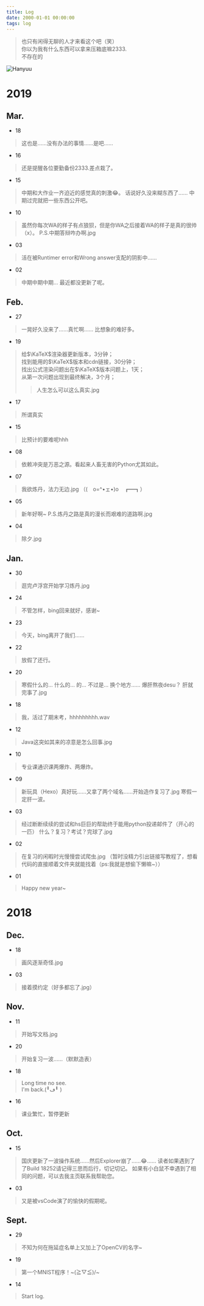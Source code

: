 ```yaml
---
title: Log
date: 2000-01-01 00:00:00
tags: log
---
```

> 也只有闲得无聊的人才来看这个吧（笑）\
> 你以为我有什么东西可以拿来压箱底嘛2333.\
> 不存在的

![Hanyuu](https://raw.githubusercontent.com/HanyuuFurude/TechBlog/master/res/rm.png
)
# 2019

## Mar.
* 18
> 这也是……没有办法的事情……是吧……

* 16
> 还是提醒各位要勤备份2333.差点栽了。

* 15
> 中期和大作业一齐迫近的感觉真的刺激😂。
> 话说好久没来糊东西了……
> 中期过完就把一些东西公开吧。

* 10
> 虽然你每次WA的样子有点狼狈，但是你WA之后接着WA的样子是真的很帅（x）。
> P.S.中期答辩咋办啊.jpg

* 03
> 活在被Runtimer error和Wrong answer支配的阴影中……

* 02
> 中期中期中期...
> 最近都没更新了呢。

## Feb.
* 27
> 一晃好久没来了……真忙啊……
> 比想象的难好多。
* 19
> 给$\KaTeX$渲染器更新版本，3分钟；\
> 找到能用的$\KaTeX$版本和cdn链接，30分钟； \
> 找出公式渲染问题出在$\KaTeX$版本问题上，1天；\
> 从第一次问题出现到最终解决，3个月；
> > 人生怎么可以这么真实.jpg
* 17
> 所谓真实
* 15
> 比预计的要难呢hhh
* 08
> 依赖冲突是万恶之源。看起来人畜无害的Python尤其如此。
* 07
> 我欲炼丹，法力无边.jpg （(　o=^•ェ•)o　┏━┓）
* 05
> 新年好啊~
> P.S.炼丹之路是真的漫长而艰难的道路啊.jpg
* 04
> 除夕.jpg

## Jan.
* 30
> 逛完卢浮宫开始学习炼丹.jpg
* 24
> 不管怎样，bing回来就好，感谢~
* 23
> 今天，bing离开了我们……
* 22
> 放假了还行。
* 20
> 寒假什么的…
> 什么的…
> 的…
> 不过是…
> 换个地方……
> 爆肝熬夜desu？
> 肝就完事了.jpg
* 18
> 我，活过了期末考，hhhhhhhhh.wav
* 12
> Java这突如其来的凉意是怎么回事.jpg
* 10
> 专业课通识课两爆炸、两爆炸。
* 09
> 新玩具（Hexo）真好玩……又拿了两个域名……开始造作复习了.jpg
> 寒假一定肝一波。
* 03
> 经过断断续续的尝试和hs巨巨的帮助终于能用python投递邮件了（开心的一匹）
> 什么？复习？考试？完球了.jpg
* 02
> 在复习的闲暇时光慢慢尝试爬虫.jpg
> （暂时没精力引出链接写教程了，想看代码的直接顺着文件夹就能找着（ps:我就是想偷下懒嘛~））
* 01
> Happy new year~

# 2018
## Dec.
* 18
> 画风逐渐奇怪.jpg
* 03
> 接着摸约定（好多都忘了.jpg）

## Nov.
* 11
> 开始写文档.jpg
* 20
> 开始复习一波……（默默造表）
* 18
> Long time no see.\
> I'm back.(╹ڡ╹ )
* 16
> 课业繁忙，暂停更新

## Oct.
* 15
> 国庆更新了一波操作系统……然后Explorer崩了……😂……
> 读者如果遇到了了Build 18252请记得三思而后行，切记切记。
> 如果有小白鼠不幸遇到了相同的问题，可以去我主页联系我帮助您。
* 03
> 又是被vsCode演了的愉快的假期呢。

## Sept.
* 29
> 不知为何在拖延症名单上又加上了OpenCV的名字~
* 19
> 第一个MNIST程序！~\(≧▽≦)/~
* 14
> Start log.
